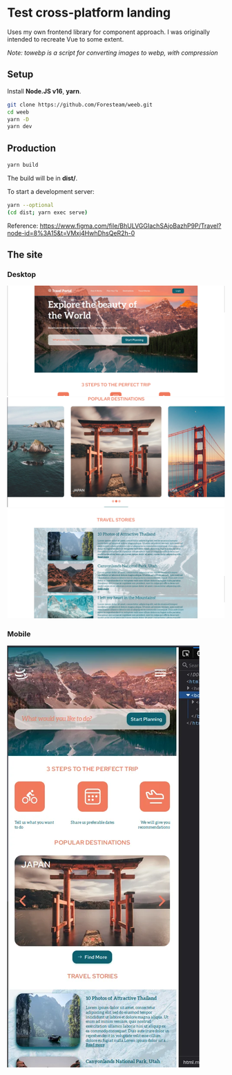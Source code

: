 # Test cross-platform landing
Uses my own frontend library for component approach. I was originally intended to recreate Vue to some extent.

*Note: towebp is a script for converting images to webp, with compression*

## Setup
Install **Node.JS v16**, **yarn**.
```sh
git clone https://github.com/Foresteam/weeb.git
cd weeb
yarn -D
yarn dev
```

## Production
```sh
yarn build
```
The build will be in **dist/**.

To start a development server:
```sh
yarn --optional
(cd dist; yarn exec serve)
```

Reference: https://www.figma.com/file/BhULVGGIachSAjoBazhP9P/Travel?node-id=8%3A15&t=VMxj4HwhDhsQeR2h-0

## The site
### Desktop
![1](screenshots/1.png.webp)
![2](screenshots/2.png.webp)
![3](screenshots/3.png.webp)
### Mobile
![4](screenshots/4.png.webp)
